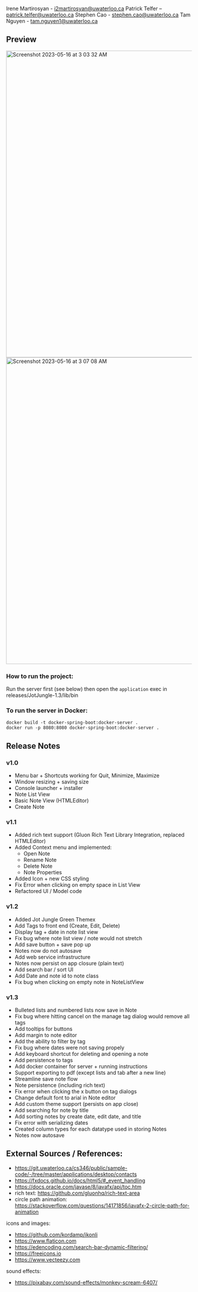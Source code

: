 Irene Martirosyan - i2martirosyan@uwaterloo.ca
Patrick Telfer – patrick.telfer@uwaterloo.ca
Stephen Cao - stephen.cao@uwaterloo.ca
Tam Nguyen - tam.nguyen1@uwaterloo.ca

## Preview
<img width="833" alt="Screenshot 2023-05-16 at 3 03 32 AM" src="https://github.com/irene-myan/JotJungle/assets/48896721/a313dc1d-1671-4540-b37a-627a8316a16b">
<img width="833" alt="Screenshot 2023-05-16 at 3 07 08 AM" src="https://github.com/irene-myan/JotJungle/assets/48896721/83e1a382-8345-4b63-a4e6-cf77bed1a6df">


### How to run the project:
Run the server first (see below) then open the ``application`` exec in releases/JotJungle-1.3/lib/bin

### To run the server in Docker:
    docker build -t docker-spring-boot:docker-server .
    docker run -p 8080:8080 docker-spring-boot:docker-server .

## Release Notes

### v1.0
- Menu bar + Shortcuts working for Quit, Minimize, Maximize
- Window resizing + saving size
- Console launcher + installer
- Note List View
- Basic Note View (HTMLEditor)
- Create Note

### v1.1
- Added rich text support (Gluon Rich Text Library Integration, replaced HTMLEditor)
- Added Context menu and implemented:
  - Open Note
  - Rename Note
  - Delete Note
  - Note Properties
- Added Icon + new CSS styling
- Fix Error when clicking on empty space in List View
- Refactored UI / Model code

### v1.2
- Added Jot Jungle Green Themex
- Add Tags to front end (Create, Edit, Delete)
- Display tag + date in note list view
- Fix bug where note list view / note would not stretch
- Add save button + save pop up
- Notes now do not autosave
- Add web service infrastructure
- Notes now persist on app closure (plain text)
- Add search bar / sort UI
- Add Date and note id to note class
- Fix bug when clicking on empty note in NoteListView

### v1.3
- Bulleted lists and numbered lists now save in Note
- Fix bug where hitting cancel on the manage tag dialog would remove all tags
- Add tooltips for buttons
- Add margin to note editor
- Add the ability to filter by tag
- Fix bug where dates were not saving propely 
- Add keyboard shortcut for deleting and opening a note
- Add persistence to tags
- Add docker container for server + running instructions
- Support exporting to pdf (except lists and tab after a new line)
- Streamline save note flow
- Note persistence (including rich text)
- Fix error when clicking the x button on tag dialogs
- Change default font to arial in Note editor
- Add custom theme support (persists on app close)
- Add searching for note by title
- Add sorting notes by create date, edit date, and title
- Fix error with serializing dates
- Created column types for each datatype used in storing Notes 
- Notes now autosave

## External Sources / References:
- https://git.uwaterloo.ca/cs346/public/sample-code/-/tree/master/applications/desktop/contacts 
- https://fxdocs.github.io/docs/html5/#_event_handling 
- https://docs.oracle.com/javase/8/javafx/api/toc.htm 
- rich text: https://github.com/gluonhq/rich-text-area 
- circle path animation: https://stackoverflow.com/questions/14171856/javafx-2-circle-path-for-animation

icons and images:
- https://github.com/kordamp/ikonli
- https://www.flaticon.com
- https://edencoding.com/search-bar-dynamic-filtering/
- https://freeicons.io
- https://www.vecteezy.com

sound effects:
- https://pixabay.com/sound-effects/monkey-scream-6407/
